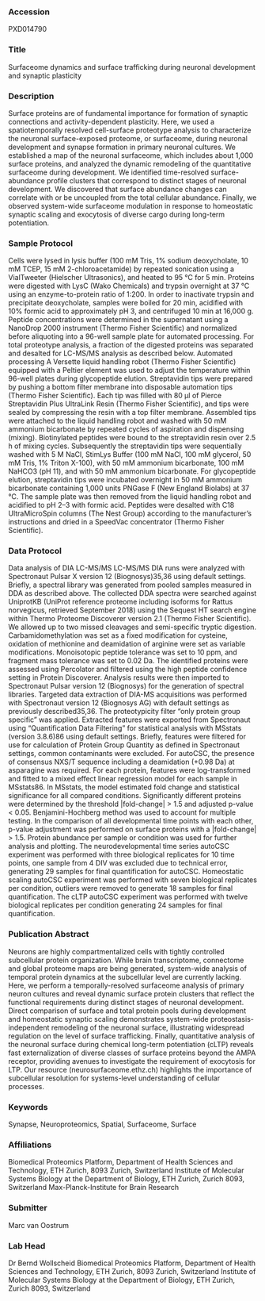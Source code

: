 ### Accession
PXD014790

### Title
Surfaceome dynamics and surface trafficking during neuronal development and synaptic plasticity

### Description
Surface proteins are of fundamental importance for formation of synaptic connections and activity-dependent plasticity. Here, we used a spatiotemporally resolved cell-surface proteotype analysis to characterize the neuronal surface-exposed proteome, or surfaceome, during neuronal development and synapse formation in primary neuronal cultures. We established a map of the neuronal surfaceome, which includes about 1,000 surface proteins, and analyzed the dynamic remodeling of the quantitative surfaceome during development. We identified time-resolved surface-abundance profile clusters that correspond to distinct stages of neuronal development. We discovered that surface abundance changes can correlate with or be uncoupled from the total cellular abundance. Finally, we observed system-wide surfaceome modulation in response to homeostatic synaptic scaling and exocytosis of diverse cargo during long-term potentiation.

### Sample Protocol
Cells were lysed in lysis buffer (100 mM Tris, 1% sodium deoxycholate, 10 mM TCEP, 15 mM 2-chloroacetamide) by repeated sonication using a VialTweeter (Hielscher Ultrasonics), and heated to 95 °C for 5 min. Proteins were digested with LysC (Wako Chemicals) and trypsin overnight at 37 °C using an enzyme-to-protein ratio of 1:200. In order to inactivate trypsin and precipitate deoxycholate, samples were boiled for 20 min, acidified with 10% formic acid to approximately pH 3, and centrifuged 10 min at 16,000 g. Peptide concentrations were determined in the supernatant using a NanoDrop 2000 instrument (Thermo Fisher Scientific) and normalized before aliquoting into a 96-well sample plate for automated processing. For total proteotype analysis, a fraction of the digested proteins was separated and desalted for LC-MS/MS analysis as described below. Automated processing A Versette liquid handling robot (Thermo Fisher Scientific) equipped with a Peltier element was used to adjust the temperature within 96-well plates during glycopeptide elution. Streptavidin tips were prepared by pushing a bottom filter membrane into disposable automation tips (Thermo Fisher Scientific). Each tip was filled with 80 µl of Pierce Streptavidin Plus UltraLink Resin (Thermo Fisher Scientific), and tips were sealed by compressing the resin with a top filter membrane. Assembled tips were attached to the liquid handling robot and washed with 50 mM ammonium bicarbonate by repeated cycles of aspiration and dispensing (mixing). Biotinylated peptides were bound to the streptavidin resin over 2.5 h of mixing cycles. Subsequently the streptavidin tips were sequentially washed with 5 M NaCl, StimLys Buffer (100 mM NaCl, 100 mM glycerol, 50 mM Tris, 1% Triton X-100), with 50 mM ammonium bicarbonate, 100 mM NaHCO3 (pH 11), and with 50 mM ammonium bicarbonate. For glycopeptide elution, streptavidin tips were incubated overnight in 50 mM ammonium bicarbonate containing 1,000 units PNGase F (New England Biolabs) at 37 °C. The sample plate was then removed from the liquid handling robot and acidified to pH 2–3 with formic acid. Peptides were desalted with C18 UltraMicroSpin columns (The Nest Group) according to the manufacturer’s instructions and dried in a SpeedVac concentrator (Thermo Fisher Scientific).

### Data Protocol
Data analysis of DIA LC-MS/MS LC-MS/MS DIA runs were analyzed with Spectronaut Pulsar X version 12 (Biognosys)35,36 using default settings. Briefly, a spectral library was generated from pooled samples measured in DDA as described above. The collected DDA spectra were searched against UniprotKB (UniProt reference proteome including isoforms for Rattus norvegicus, retrieved September 2018) using the Sequest HT search engine within Thermo Proteome Discoverer version 2.1 (Thermo Fisher Scientific). We allowed up to two missed cleavages and semi-specific tryptic digestion. Carbamidomethylation was set as a fixed modification for cysteine, oxidation of methionine and deamidation of arginine were set as variable modifications. Monoisotopic peptide tolerance was set to 10 ppm, and fragment mass tolerance was set to 0.02 Da. The identified proteins were assessed using Percolator and filtered using the high peptide confidence setting in Protein Discoverer. Analysis results were then imported to Spectronaut Pulsar version 12 (Biognosys) for the generation of spectral libraries. Targeted data extraction of DIA-MS acquisitions was performed with Spectronaut version 12 (Biognosys AG) with default settings as previously described35,36. The proteotypicity filter “only protein group specific” was applied. Extracted features were exported from Spectronaut using “Quantification Data Filtering” for statistical analysis with MSstats (version 3.8.6)86 using default settings. Briefly, features were filtered for use for calculation of Protein Group Quantity as defined in Spectronaut settings, common contaminants were excluded. For autoCSC, the presence of consensus NXS/T sequence including a deamidation (+0.98 Da) at asparagine was required. For each protein, features were log-transformed and fitted to a mixed effect linear regression model for each sample in MSstats86. In MSstats, the model estimated fold change and statistical significance for all compared conditions. Significantly different proteins were determined by the threshold |fold-change| > 1.5 and adjusted p-value < 0.05. Benjamini-Hochberg method was used to account for multiple testing. In the comparison of all developmental time points with each other, p-value adjustment was performed on surface proteins with a |fold-change| > 1.5. Protein abundance per sample or condition was used for further analysis and plotting. The neurodevelopmental time series autoCSC experiment was performed with three biological replicates for 10 time points, one sample from 4 DIV was excluded due to technical error, generating 29 samples for final quantification for autoCSC. Homeostatic scaling autoCSC experiment was performed with seven biological replicates per condition, outliers were removed to generate 18 samples for final quantification. The cLTP autoCSC experiment was performed with twelve biological replicates per condition generating 24 samples for final quantification.

### Publication Abstract
Neurons are highly compartmentalized cells with tightly controlled subcellular protein organization. While brain transcriptome, connectome and global proteome maps are being generated, system-wide analysis of temporal protein dynamics at the subcellular level are currently lacking. Here, we perform a temporally-resolved surfaceome analysis of primary neuron cultures and reveal dynamic surface protein clusters that reflect the functional requirements during distinct stages of neuronal development. Direct comparison of surface and total protein pools during development and homeostatic synaptic scaling demonstrates system-wide proteostasis-independent remodeling of the neuronal surface, illustrating widespread regulation on the level of surface trafficking. Finally, quantitative analysis of the neuronal surface during chemical long-term potentiation (cLTP) reveals fast externalization of diverse classes of surface proteins beyond the AMPA receptor, providing avenues to investigate the requirement of exocytosis for LTP. Our resource (neurosurfaceome.ethz.ch) highlights the importance of subcellular resolution for systems-level understanding of cellular processes.

### Keywords
Synapse, Neuroproteomics, Spatial, Surfaceome, Surface

### Affiliations
Biomedical Proteomics Platform, Department of Health Sciences and Technology, ETH Zurich, 8093 Zurich, Switzerland Institute of Molecular Systems Biology at the Department of Biology, ETH Zurich, Zurich 8093, Switzerland
Max-Planck-Institute for Brain Research

### Submitter
Marc van Oostrum

### Lab Head
Dr Bernd Wollscheid
Biomedical Proteomics Platform, Department of Health Sciences and Technology, ETH Zurich, 8093 Zurich, Switzerland Institute of Molecular Systems Biology at the Department of Biology, ETH Zurich, Zurich 8093, Switzerland


